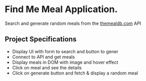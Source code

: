 # Find Me Meal Application.

Search and generate random meals from the [themealdb.com](https://www.themealdb.com) API

## Project Specifications

- Display UI with form to search and button to gener
- Connect to API and get meals
- Display meals in DOM with image and hover effect
- Click on meal and see the details
- Click on generate button and fetch & display a random meal
